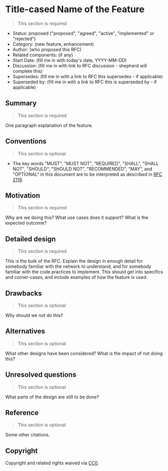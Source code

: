 # Title-cased Name of the Feature

> This section is required

- Status: proposed ("proposed", "agreed", "active", "implemented" or "rejected")
- Category: (new feature, enhancement)
- Author: (who proposed this RFC)
- Related components: (if any)
- Start Date: (fill me in with today's date, YYYY-MM-DD)
- Discussion: (fill me in with link to RFC discussion - shepherd will complete this) 
- Supersedes: (fill me in with a link to RFC this supersedes - if applicable)
- Superseded by: (fill me in with a link to RFC this is superseded by - if applicable)

## Summary

> This section is required

One paragraph explanation of the feature.

## Conventions

> This section is optional

- The key words "MUST", "MUST NOT", "REQUIRED", "SHALL", "SHALL NOT", "SHOULD", "SHOULD NOT", "RECOMMENDED", "MAY", and "OPTIONAL" in this document are to be interpreted as described in [RFC 2119](http://tools.ietf.org/html/rfc2119).

## Motivation

> This section is required

Why are we doing this? What use cases does it support? What is the expected outcome?

## Detailed design

> This section is required

This is the bulk of the RFC. Explain the design in enough detail for somebody familiar
with the network to understand, and for somebody familiar with the code practices to implement.
This should get into specifics and corner-cases, and include examples of how the feature is used.

## Drawbacks

> This section is optional

Why should we *not* do this?

## Alternatives

> This section is optional

What other designs have been considered? What is the impact of not doing this?

## Unresolved questions

> This section is optional

What parts of the design are still to be done?

## Reference

> This section is optional

Some other citations.

## Copyright

Copyright and related rights waived via [CC0](https://creativecommons.org/publicdomain/zero/1.0/).